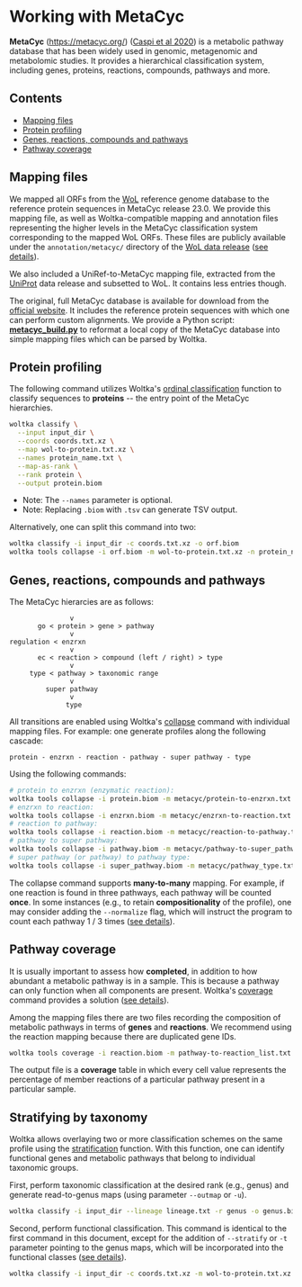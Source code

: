 # Working with MetaCyc

**MetaCyc** (https://metacyc.org/) ([Caspi et al 2020](https://academic.oup.com/nar/article/48/D1/D445/5581728)) is a metabolic pathway database that has been widely used in genomic, metagenomic and metabolomic studies. It provides a hierarchical classification system, including genes, proteins, reactions, compounds, pathways and more.


## Contents

- [Mapping files](#mapping-files)
- [Protein profiling](#protein-profiling)
- [Genes, reactions, compounds and pathways](#genes,-reactions,-compounds-and-pathways)
- [Pathway coverage](#pathway-coverage)


## Mapping files

We mapped all ORFs from the [WoL](wol.md) reference genome database to the reference protein sequences in MetaCyc release 23.0. We provide this mapping file, as well as Woltka-compatible mapping and annotation files representing the higher levels in the MetaCyc classification system corresponding to the mapped WoL ORFs. These files are publicly available under the `annotation/metacyc/` directory of the [WoL data release](https://app.globus.org/file-manager/collections/31acbeb8-c62f-11ea-bef9-0e716405a293) ([see details](wol.md)).

We also included a UniRef-to-MetaCyc mapping file, extracted from the [UniProt](https://www.uniprot.org/downloads) data release and subsetted to WoL. It contains less entries though.

The original, full MetaCyc database is available for download from the [official website](https://metacyc.org/). It includes the reference protein sequences with which one can perform custom alignments. We provide a Python script: [**metacyc_build.py**](https://github.com/qiyunzhu/utils/blob/main/metacyc_build.py) to reformat a local copy of the MetaCyc database into simple mapping files which can be parsed by Woltka.


## Protein profiling

The following command utilizes Woltka's [ordinal classification](ordinal.md) function to classify sequences to **proteins** -- the entry point of the MetaCyc hierarchies.

```bash
woltka classify \
  --input input_dir \
  --coords coords.txt.xz \
  --map wol-to-protein.txt.xz \
  --names protein_name.txt \
  --map-as-rank \
  --rank protein \
  --output protein.biom
```

* Note: The `--names` parameter is optional.
* Note: Replacing `.biom` with `.tsv` can generate TSV output.

Alternatively, one can split this command into two:

```bash
woltka classify -i input_dir -c coords.txt.xz -o orf.biom
woltka tools collapse -i orf.biom -m wol-to-protein.txt.xz -n protein_name.txt -o protein.biom
```


## Genes, reactions, compounds and pathways

The MetaCyc hierarcies are as follows:

```
               v
       go < protein > gene > pathway
               v
regulation < enzrxn
               v
       ec < reaction > compound (left / right) > type
               v
     type < pathway > taxonomic range
               v
         super pathway
               v
              type
```

All transitions are enabled using Woltka's [collapse](collapse.md) command with individual mapping files. For example: one generate profiles along the following cascade:

```
protein - enzrxn - reaction - pathway - super pathway - type
```

Using the following commands:

```bash
# protein to enzrxn (enzymatic reaction):
woltka tools collapse -i protein.biom -m metacyc/protein-to-enzrxn.txt -n metacyc/enzrxn_name.txt -o enzrxn.biom
# enzrxn to reaction:
woltka tools collapse -i enzrxn.biom -m metacyc/enzrxn-to-reaction.txt -n metacyc/reaction_name.txt -o reaction.biom
# reaction to pathway:
woltka tools collapse -i reaction.biom -m metacyc/reaction-to-pathway.txt -n metacyc/pathway_name.txt -o pathway.biom
# pathway to super pathway:
woltka tools collapse -i pathway.biom -m metacyc/pathway-to-super_pathway.txt -n metacyc/pathway_name.txt -o super_pathway.biom
# super pathway (or pathway) to pathway type:
woltka tools collapse -i super_pathway.biom -m metacyc/pathway_type.txt -n metacyc/all_class_name.txt -o pathway_type.biom
```

The collapse command supports **many-to-many** mapping. For example, if one reaction is found in three pathways, each pathway will be counted **once**. In some instances (e.g., to retain **compositionality** of the profile), one may consider adding the `--normalize` flag, which will instruct the program to count each pathway 1 / 3 times ([see details](collapse.md)).


## Pathway coverage

It is usually important to assess how **completed**, in addition to how abundant a metabolic pathway is in a sample. This is because a pathway can only function when all components are present. Woltka's [coverage](coverage.md) command provides a solution ([see details](coverage.md)).

Among the mapping files there are two files recording the composition of metabolic pathways in terms of **genes** and **reactions**. We recommend using the reaction mapping because there are duplicated gene IDs.

```bash
woltka tools coverage -i reaction.biom -m pathway-to-reaction_list.txt -o pathway_coverage.biom
```

The output file is a **coverage** table in which every cell value represents the percentage of member reactions of a particular pathway present in a particular sample.


## Stratifying by taxonomy

Woltka allows overlaying two or more classification schemes on the same profile using the [stratification](stratify.md) function. With this function, one can identify functional genes and metabolic pathways that belong to individual taxonomic groups.

First, perform taxonomic classification at the desired rank (e.g., genus) and generate read-to-genus maps (using parameter `--outmap` or `-u`).

```bash
woltka classify -i input_dir --lineage lineage.txt -r genus -o genus.biom -u map_dir
```

Second, perform functional classification. This command is identical to the first command in this document, except for the addition of `--stratify` or `-t` parameter pointing to the genus maps, which will be incorporated into the functional classes ([see details](stratify.md)).

```bash
woltka classify -i input_dir -c coords.txt.xz -m wol-to-protein.txt.xz --map-as-rank -r protein -t map_dir -o protein.biom
```
